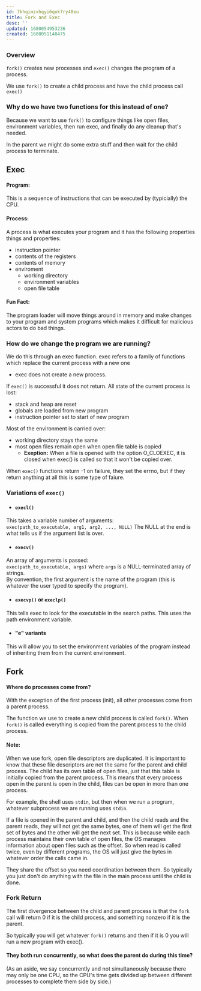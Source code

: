```yaml
---
id: 7khqimzxhqyi6qok7ry48eu
title: Fork and Exec
desc: ''
updated: 1680054953236
created: 1680051148475
---
```


### Overview
`fork()` creates new processes and `exec()` changes the program of a process.

We use `fork()` to create a child process and have the child process call `exec()`

### Why do we have two functions for this instead of one?
Because we want to use `fork()` to configure things like open files, environment variables, then run exec, and finally do any cleanup that's needed.

In the parent we might do some extra stuff and then wait for the child process to terminate. 

## Exec
#### **Program**:
This is a sequence of instructions that can be executed by (typicially) the CPU.

#### **Process**:
A process is what executes your program and it has the following properties things and properties:
- instruction pointer
- contents of the registers
- contents of memory
- enviroment
  - working directory
  - environment variables
  - open file table

#### Fun Fact:
The program loader will move things around in memory and make changes to your program and system programs which makes it difficult for malicious actors to do bad things.

### How do we change the program we are running?
We do this through an exec function. exec refers to a family of functions which replace the current process with a new one
- exec does not create a new process.

If `exec()` is successful it does not return. All state of the current process is lost:
- stack and heap are reset
- globals are loaded from new program
- instruction pointer set to start of new program

Most of the environment is carried over:
- working directory stays the same 
- most open files remain open when open file table is copied
  - **Exeption:** When a file is opened with the option O_CLOEXEC, it is closed when exec() is called so that it won't be copied over.

When `exec()` functions return -1 on failure, they set the errno, but if they return anything at all this is some type of faiure.

### Variations of `exec()`
- #### `execl()`
This takes a variable number of arguments:  
`exec(path_to_executable, arg1, arg2, ..., NULL)`
The NULL at the end is what tells us if the argument list is over. 
- #### `execv()`
An array of arguments is passed:  
`exec(path_to_executable, args)` where `args` is a NULL-terminated array of strings.  
By convention, the first argument is the name of the program (this is whatever the user typed to specify the program).
- #### `execvp()` or `execlp()`
This tells exec to look for the executable in the search paths. This uses the path environment variable. 

- #### "e" variants
This will allow you to set the environment variables of the program instead of inheriting them from the current environment. 

## Fork
#### Where do processes come from?
With the exception of the first process (init), all other processes come from a parent process. 

The function we use to create a new child process is called `fork()`. When `fork()` is called everything is copied from the parent process to the child process.
#### **Note:**
When we use fork, open file descriptors are duplicated. It is important to know that these file descriptors are not the same for the parent and child process. The child has its own table of open files, just that this table is initially copied from the parent process. This means that every process open in the parent is open in the child, files can be open in more than one process.

For example, the shell uses `stdin`, but then when we run a program, whatever subprocess we are running uses `stdin`.

If a file is opened in the parent and child, and then the child reads and the parent reads, they will not get the same bytes, one of them will get the first set of bytes and the other will get the next set. This is because while each process maintains their own table of open files, the OS manages information about open files such as the offset. So when read is called twice, even by different programs, the OS will just give the bytes in whatever order the calls came in.

They share the offset so you need coordination between them. So typically you just don't do anything with the file in the main process until the child is done.

### Fork Return
The first divergence between the child and parent process is that the `fork` call will return 0 if it is the child process, and something nonzero if it is the parent. 

So typically you will get whatever `fork()` returns and then if it is 0 you will run a new program with exec().

#### **They both run concurrently, so what does the parent do during this time?**
(As an aside, we say concurrently and not simultaneously because there may only be one CPU, so the CPU's time gets divided up between different processes to complete them side by side.)





